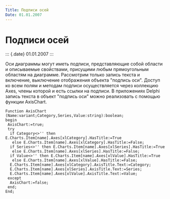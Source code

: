 ```yaml
---
Title: Подписи осей
Date: 01.01.2007
---
```



Подписи осей
============

::: {.date}
01.01.2007
:::

Оси диаграммы могут иметь подписи, представляющие собой области и
описываемые свойствами, присущими любым прямоугольным областям на
диаграмме. Рассмотрим только запись текста и включение, выключение
отображения объекта "подпись оси". Доступ ко всем полям и методам
подписи осуществляется через коллекцию Axes, члены которой и есть ссылки
на подписи. В приложениях Delphi запись текста в объект "подпись оси"
можно реализовать с помощью функции AxisChart.

    Function AxisChart (Name:variant;Category,Series,Value:string):boolean;
    begin
     AxisChart:=true;
     try
      if Category<>'' then E.Charts.Item[name].Axes[xlCategory].HasTitle:=True
       else E.Charts.Item[name].Axes[xlCategory].HasTitle:=False;
      if Series<>'' then E.Charts.Item[name].Axes[xlSeries].HasTitle:=True
       else E.Charts.Item[name].Axes[xlSeries].HasTitle:=False;
      if Value<>'' then E.Charts.Item[name].Axes[xlValue].HasTitle:=True
       else E.Charts.Item[name].Axes[xlValue].HasTitle:=False;
      E.Charts.Item[name].Axes[xlCategory].AxisTitle.Text:=Category;
      E.Charts.Item[name].Axes[xlSeries].AxisTitle.Text:=Series;
      E.Charts.Item[name].Axes[xlValue].AxisTitle.Text:=Value;
     except
      AxisChart:=false;
     end;
    End;

